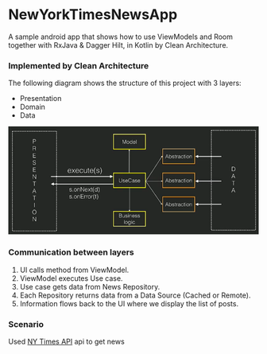# NewYorkTimesNewsApp
A sample android app that shows how to use ViewModels and Room together with RxJava & Dagger Hilt, in Kotlin by Clean Architecture.

### Implemented by Clean Architecture
The following diagram shows the structure of this project with 3 layers:
- Presentation
- Domain
- Data

![MVVM](/screenshots/CleanArchitecture.png)

### Communication between layers

1. UI calls method from ViewModel.
2. ViewModel executes Use case.
3. Use case gets data from News Repository.
4. Each Repository returns data from a Data Source (Cached or Remote).
5. Information flows back to the UI where we display the list of posts.



### Scenario
Used [NY Times API](https://developer.nytimes.com/)  api to get news
